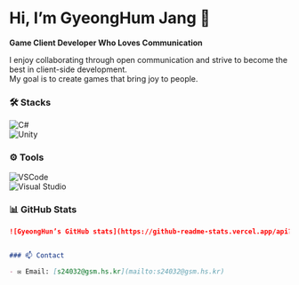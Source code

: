 # Hi, I’m GyeongHum Jang 👋

**Game Client Developer Who Loves Communication**

I enjoy collaborating through open communication and strive to become the best in client-side development.  
My goal is to create games that bring joy to people.



### 🛠 Stacks

![C#](https://img.shields.io/badge/C%23-239120?logo=c-sharp&logoColor=white)  
![Unity](https://img.shields.io/badge/Unity-000000?logo=unity&logoColor=white)



### ⚙️ Tools

![VSCode](https://img.shields.io/badge/VSCode-007ACC?logo=visual-studio-code&logoColor=white)  
![Visual Studio](https://img.shields.io/badge/Visual_Studio-5C2D91?logo=visual-studio&logoColor=white)



### 📊 GitHub Stats

```md
![GyeongHun’s GitHub stats](https://github-readme-stats.vercel.app/api?username=wkdrudgnsdla&show_icons=true&theme=dark&count_private=true)


### 📫 Contact

- ✉️ Email: [s24032@gsm.hs.kr](mailto:s24032@gsm.hs.kr)

